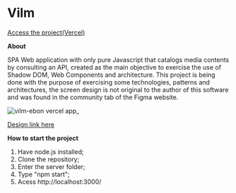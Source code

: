 # Vilm

[Access the project(Vercel)](https://vilm-ebon.vercel.app/)

**About**

SPA Web application with only pure Javascript that catalogs media contents by consulting an API, created as the main objective to exercise the use of Shadow DOM, Web Components and architecture.
This project is being done with the purpose of exercising some technologies, patterns and architectures, the screen design is not original to the author of this software and was found in the community tab of the Figma website.

![vilm-ebon vercel app_](https://user-images.githubusercontent.com/82480321/183450660-7973751d-4396-45d4-b3c6-151598c04906.png)

[Design link here](https://www.figma.com/community/file/943040636909922983)

**How to start the project**

1. Have node.js installed;
2. Clone the repository;
3. Enter the server folder;
4. Type "npm start";
5. Acess http://localhost:3000/
